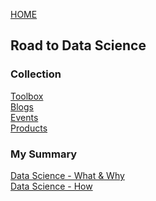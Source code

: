 [HOME](https://tane-rs.github.io)

## Road to Data Science

### Collection
[Toolbox](collection/toolbox.md)   
[Blogs](collection/blogs.md)  
[Events](collection/events.md)  
[Products](collection/products.md)  

### My Summary
[Data Science - What & Why]()  
[Data Science - How]()